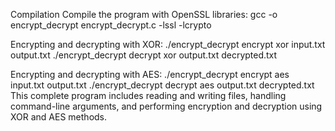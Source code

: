 Compilation
Compile the program with OpenSSL libraries:
gcc -o encrypt_decrypt encrypt_decrypt.c -lssl -lcrypto

Encrypting and decrypting with XOR:
./encrypt_decrypt encrypt xor input.txt output.txt
./encrypt_decrypt decrypt xor output.txt decrypted.txt

Encrypting and decrypting with AES:
./encrypt_decrypt encrypt aes input.txt output.txt
./encrypt_decrypt decrypt aes output.txt decrypted.txt
This complete program includes reading and writing files, handling command-line arguments,
and performing encryption and decryption using XOR and AES methods.
